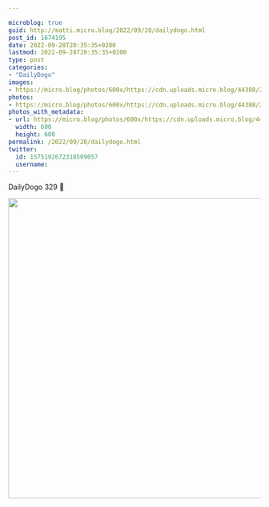 ```yaml
---

microblog: true
guid: http://matti.micro.blog/2022/09/28/dailydogo.html
post_id: 1674195
date: 2022-09-28T20:35:35+0200
lastmod: 2022-09-28T20:35:35+0200
type: post
categories:
- "DailyDogo"
images:
- https://micro.blog/photos/600x/https://cdn.uploads.micro.blog/44388/2022/53333643f3.jpg
photos:
- https://micro.blog/photos/600x/https://cdn.uploads.micro.blog/44388/2022/53333643f3.jpg
photos_with_metadata:
- url: https://micro.blog/photos/600x/https://cdn.uploads.micro.blog/44388/2022/53333643f3.jpg
  width: 600
  height: 600
permalink: /2022/09/28/dailydogo.html
twitter:
  id: 1575192672318509057
  username:
---
```

DailyDogo 329 🐶

<img src="https://micro.blog/photos/600x/https://blog.martin-haehnel.de/uploads/2022/53333643f3.jpg" width="600" height="600" alt="" />
